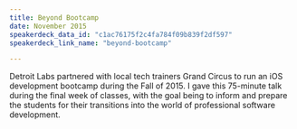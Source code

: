 ```yaml
---
title: Beyond Bootcamp
date: November 2015
speakerdeck_data_id: "c1ac76175f2c4fa784f09b839f2df597"
speakerdeck_link_name: "beyond-bootcamp"

---
```


Detroit Labs partnered with local tech trainers Grand Circus to run an iOS development bootcamp during the Fall of 2015. I gave this 75-minute talk during the final week of classes, with the goal being to inform and prepare the students for their transitions into the world of professional software development.